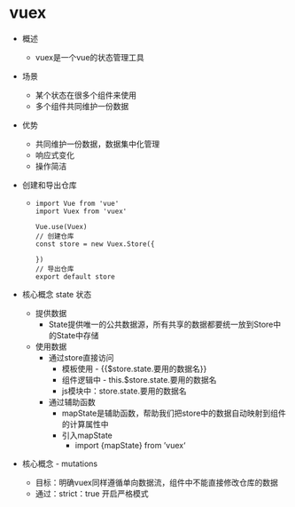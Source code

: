 # vuex

* 概述
  * vuex是一个vue的状态管理工具

* 场景
  * 某个状态在很多个组件来使用
  * 多个组件共同维护一份数据

* 优势
  * 共同维护一份数据，数据集中化管理
  * 响应式变化
  * 操作简洁

* 创建和导出仓库

  * ```JS
    import Vue from 'vue'
    import Vuex from 'vuex'
    
    Vue.use(Vuex)
    // 创建仓库
    const store = new Vuex.Store({
    
    })
    // 导出仓库
    export default store
    ```

* 核心概念 state 状态
  * 提供数据
    * State提供唯一的公共数据源，所有共享的数据都要统一放到Store中的State中存储
  * 使用数据
    * 通过store直接访问
      * 模板使用 - {{$store.state.要用的数据名}}
      * 组件逻辑中 - this.$store.state.要用的数据名
      * js模块中：store.state.要用的数据名
    * 通过辅助函数
      * mapState是辅助函数，帮助我们把store中的数据自动映射到组件的计算属性中
      * 引入mapState
        * import {mapState} from ’vuex‘

* 核心概念 - mutations

  * 目标：明确vuex同样遵循单向数据流，组件中不能直接修改仓库的数据
  * 通过：strict：true 开启严格模式